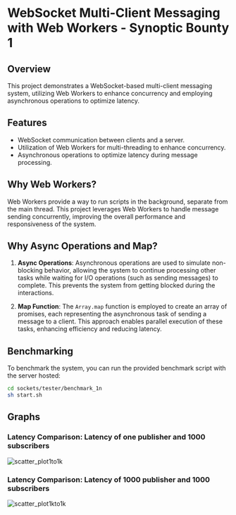 # WebSocket Multi-Client Messaging with Web Workers - Synoptic Bounty 1

## Overview

This project demonstrates a WebSocket-based multi-client messaging system, utilizing Web Workers to enhance concurrency and employing asynchronous operations to optimize latency.

## Features

- WebSocket communication between clients and a server.
- Utilization of Web Workers for multi-threading to enhance concurrency.
- Asynchronous operations to optimize latency during message processing.

## Why Web Workers?

Web Workers provide a way to run scripts in the background, separate from the main thread. This project leverages Web Workers to handle message sending concurrently, improving the overall performance and responsiveness of the system.

## Why Async Operations and Map?

1. **Async Operations**: Asynchronous operations are used to simulate non-blocking behavior, allowing the system to continue processing other tasks while waiting for I/O operations (such as sending messages) to complete. This prevents the system from getting blocked during the interactions.

2. **Map Function**: The `Array.map` function is employed to create an array of promises, each representing the asynchronous task of sending a message to a client. This approach enables parallel execution of these tasks, enhancing efficiency and reducing latency.

## Benchmarking

To benchmark the system, you can run the provided benchmark script with the server hosted:

```bash
cd sockets/tester/benchmark_1n
sh start.sh
```
## Graphs
### Latency Comparison: Latency of one publisher and 1000 subscribers
![scatter_plot1to1k](https://github.com/androozhang/thebeepboopers_pbc24/assets/82245268/7355677f-1c44-40cb-a023-e75cc33fdae4)

### Latency Comparison: Latency of 1000 publisher and 1000 subscribers
![scatter_plot1kto1k](https://github.com/androozhang/thebeepboopers_pbc24/assets/82245268/0e057f42-63bf-4525-b36c-478a8005ff6f)
